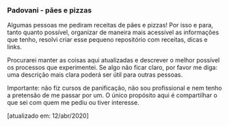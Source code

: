 ### Padovani - pães e pizzas ###

Algumas pessoas me pediram receitas de pães e pizzas! Por isso e para, tanto quanto possível, organizar de maneira mais acessível as informações que tenho, resolvi criar esse pequeno repositório com receitas, dicas e links.

Procurarei manter as coisas aqui atualizadas e descrever o melhor possível os processos que experimentei. Se algo não ficar claro, por favor me diga: uma descrição mais clara poderá ser útil para outras pessoas.

Importante: não fiz cursos de panificação, não sou profissional e nem tenho a pretensão de me passar por um. O único propósito aqui é compartilhar o que sei com quem me pediu ou tiver interesse.



[atualizado em: 12/abr/2020]
